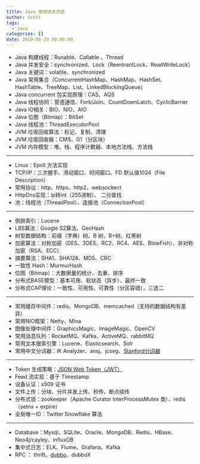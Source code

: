 ```yaml
---
title: Java 常用技术总结
author: Scott
tags:
  - Java
categories: []
date: 2019-06-29 00:00:00
---
```


* Java 构建线程：Runable、Callable 、Thread
* Java 并发安全：synchronized、Lock（ReentrantLock、ReadWriteLock）
* Java 关键词：volatile、synchronized
* Java 常用集合（ConcurrentHashMap、HashMap、HashSet、HashTable、TreeMap、List、LinkedBlockingQueue）
* Java concurrent 包实现原理：CAS、AQS
* Java 线程协同：管道通信、Fork/Join、CountDownLatch、CyclicBarrier
* Java IO相关：BIO、NIO、AIO
* Java 位图（Bitmap）：BitSet
* Java 线程池：ThreadExecutorPool
* JVM 垃圾回收算法：标记、复制、清理
* JVM 垃圾回收器：CMS、G1（分区块）
* JVM 内存模型：堆、栈、程序计数器、本地方法栈、方法栈
---

* Linux：Epoll 方法实现
* TCP/IP：三次握手、滑动窗口、时间窗口、FD 默认值1024（File Description）
* 常用协议：http、https、http2、websockect
* HttpDns实现：ip转int（255进制）、 二分查找
* 池：线程池（ThreadPool）、连接池（ConnectionPool）
---

* 倒排索引：Lucene
* LBS算法：Google S2算法、GeoHash
* 树型数据结构：前缀（字典）树、B 树、B+树、红黑树
* 加密算法：对称加密（DES、3DES、RC2、RC4、AES、BlowFish）、非对称加密（RSA、ECC）
* 摘要算法：SHA1、SHA128、MD5、CRC
* 一致性 Hash：MurmurHash
* 位图（Bitmap）：大数据量的统计、去重、排序
* 分布式BASE模型：基本可用、软状态（异步）、最终一致
* 分布式CAP理论：一致性、可用性、可靠性（分区容错），三选二
---

* 常用缓存中间件：redis、MongoDB、memcached（支持的数据结构有差异）
* 常用NIO框架：Netty、Mina
* 图像处理中间件：GraphicsMagic、ImageMagic、OpenCV
* 常用消息队列：RocketMQ、Kafka、ActiveMQ、rabbitMQ
* 常用文本搜索引擎：Lucene、Elasticsearch、Solr
* 常用中文分词器：IK Analyzer、ansj、jcseg、[Stanford分词器](https://nlp.stanford.edu/software/segmenter.shtml) 

---
* Token 生成策略：[JSON Web Token（JWT）](https://jwt.io/)
* Feed 流实现：基于 Timestamp
* 设备认证：x509 证书 
* 文件上传：分块、分片并发上传、秒传、断点续传
* 分布式锁：zookeeper（Apache Curator InterProcessMutex 类）、redis（setnx + expire）
* 全局唯一ID：Twitter  Snowflake 算法

---
* Database：Mysql、SQLite、Oracle、MongoDB、Redis、HBase、Neo4j/cayley、influxDB
* 集中式日志：ELK、Flume、Grafana、Kafka
* RPC ： thrift、[dubbo](http://dubbo.io/)、dubboX